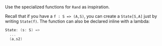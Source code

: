 Use the specialized functions for `Rand` as inspiration.

Recall that if you have a `f : S => (A,S)`, you can create a `State[S,A]` just by writing
`State(f)`. The function can also be declared inline with a lambda:

```Scala
State: (s: S) =>
  ...
  (a,s2)
```
